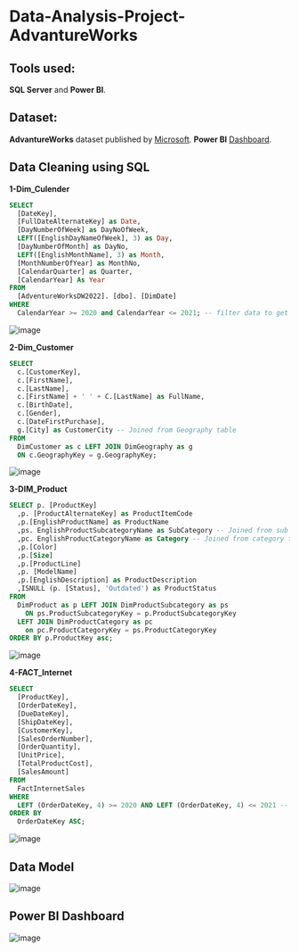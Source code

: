 # Data-Analysis-Project-AdvantureWorks

## Tools used:
**SQL Server** and **Power BI**.

## Dataset:
**AdvantureWorks** dataset published by [Microsoft](https://learn.microsoft.com/en-us/sql/samples/adventureworks-install-configure?view=sql-server-ver16&tabs=ssms).
**Power BI** [Dashboard](https://app.powerbi.com/view?r=eyJrIjoiM2YyNzVmZjYtYTExYi00MThmLWEwMzYtY2M5NTg0OWVmMjE0IiwidCI6ImZkZGIwMWFkLTQ5ODMtNDM2ZS1hYjM1LTFhZjA0M2I4MThjOSIsImMiOjN9).

## Data Cleaning using SQL

**1-Dim_Culender**
```SQL
SELECT
  [DateKey],
  [FullDateAlternateKey] as Date,
  [DayNumberOfWeek] as DayNoOfWeek,
  LEFT([EnglishDayNameOfWeek], 3) as Day,
  [DayNumberOfMonth] as DayNo,
  LEFT([EnglishMonthName], 3) as Month,
  [MonthNumberOfYear] as MonthNo,
  [CalendarQuarter] as Quarter,
  [CalendarYear] As Year
FROM
  [AdventureWorksDW2022]. [dbo]. [DimDate]
WHERE
  CalendarYear >= 2020 and CalendarYear <= 2021; -- filter data to get only 2020 and 2021 records
```

![image](https://github.com/user-attachments/assets/7b2cb1a0-dacf-4dd3-9b21-a09895d68241)

**2-Dim_Customer**
```SQL
SELECT
  c.[CustomerKey],
  c.[FirstName],
  c.[LastName],
  c.[FirstName] + ' ' + C.[LastName] as FullName,
  c.[BirthDate],
  c.[Gender],
  c.[DateFirstPurchase],
  g.[City] as CustomerCity -- Joined from Geography table
FROM
  DimCustomer as c LEFT JOIN DimGeography as g
  ON c.GeographyKey = g.GeographyKey;
```
![image](https://github.com/user-attachments/assets/539d9d2d-8adb-4b31-8f16-3839e2dfeb84)

**3-DIM_Product**
```SQL
SELECT p. [ProductKey]
  ,p. [ProductAlternateKey] as ProductItemCode
  ,p.[EnglishProductName] as ProductName
  ,ps. EnglishProductSubcategoryName as SubCategory -- Joined from sub category table
  ,pc. EnglishProductCategoryName as Category -- Joined from category table
  ,p.[Color]
  ,p.[Size]
  ,p.[ProductLine]
  ,p. [ModelName]
  ,p.[EnglishDescription] as ProductDescription
  ,ISNULL (p. [Status], 'Outdated') as ProductStatus
FROM
  DimProduct as p LEFT JOIN DimProductSubcategory as ps
    ON ps.ProductSubcategoryKey = p.ProductSubcategoryKey
  LEFT JOIN DimProductCategory as pc
    on pc.ProductCategoryKey = ps.ProductCategoryKey
ORDER BY p.ProductKey asc;
```
![image](https://github.com/user-attachments/assets/c2ae2b52-2c51-451e-9861-528ca9f5a054)

**4-FACT_Internet**
```SQL
SELECT
  [ProductKey],
  [OrderDateKey],
  [DueDateKey],
  [ShipDateKey],
  [CustomerKey],
  [SalesOrderNumber],
  [OrderQuantity],
  [UnitPrice],
  [TotalProductCost],
  [SalesAmount]
FROM
  FactInternetSales
WHERE
  LEFT (OrderDateKey, 4) >= 2020 AND LEFT (OrderDateKey, 4) <= 2021 -- To ensure we only get the years included in the budget sheet from extraction.
ORDER BY
  OrderDateKey ASC;
```
![image](https://github.com/user-attachments/assets/3f9752db-03e0-4385-b668-f0b32183aa9f)

## Data Model
![image](https://github.com/user-attachments/assets/8643d0b8-725f-412e-adb4-11236575297d)

## Power BI Dashboard
![image](https://github.com/user-attachments/assets/9a0b321e-5581-4569-982e-dd6ae565f426)
